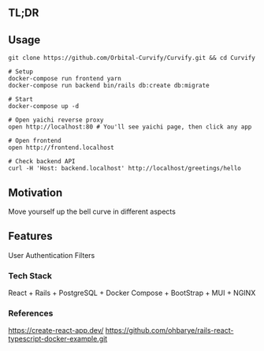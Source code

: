 ## TL;DR

## Usage

```shell
git clone https://github.com/Orbital-Curvify/Curvify.git && cd Curvify

# Setup
docker-compose run frontend yarn
docker-compose run backend bin/rails db:create db:migrate

# Start
docker-compose up -d

# Open yaichi reverse proxy
open http://localhost:80 # You'll see yaichi page, then click any app

# Open frontend
open http://frontend.localhost

# Check backend API
curl -H 'Host: backend.localhost' http://localhost/greetings/hello
```

## Motivation
Move yourself up the bell curve in different aspects

## Features
User Authentication
Filters





### Tech Stack

React + Rails + PostgreSQL + Docker Compose + BootStrap + MUI + NGINX


### References
https://create-react-app.dev/
https://github.com/ohbarye/rails-react-typescript-docker-example.git


